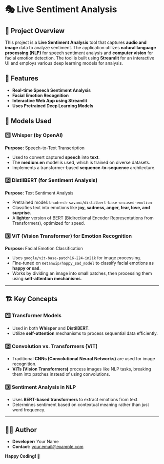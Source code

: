 # 🎭 Live Sentiment Analysis

## 📌 Project Overview
This project is a **Live Sentiment Analysis** tool that captures **audio and image** data to analyze sentiment. The application utilizes **natural language processing (NLP)** for speech sentiment analysis and **computer vision** for facial emotion detection. The tool is built using **Streamlit** for an interactive UI and employs various deep learning models for analysis.

## 🚀 Features
- **Real-time Speech Sentiment Analysis**
- **Facial Emotion Recognition**
- **Interactive Web App using Streamlit**
- **Uses Pretrained Deep Learning Models**

## 🧠 Models Used
### **1️⃣ Whisper (by OpenAI)**
**Purpose:** Speech-to-Text Transcription
- Used to convert captured **speech** into **text**.
- The **medium.en** model is used, which is trained on diverse datasets.
- Implements a transformer-based **sequence-to-sequence** architecture.

### **2️⃣ DistilBERT (for Sentiment Analysis)**
**Purpose:** Text Sentiment Analysis
- Pretrained model: `bhadresh-savani/distilbert-base-uncased-emotion`
- Classifies text into emotions like **joy, sadness, anger, fear, love, and surprise**.
- A **lighter** version of BERT (Bidirectional Encoder Representations from Transformers), optimized for speed.

### **3️⃣ ViT (Vision Transformer) for Emotion Recognition**
**Purpose:** Facial Emotion Classification
- Uses `google/vit-base-patch16-224-in21k` for image processing.
- Fine-tuned on `Ketanwip/happy_sad_model` to classify facial emotions as **happy or sad**.
- Works by dividing an image into small patches, then processing them using **self-attention mechanisms**.

---

## 🏗️ Key Concepts
### **1️⃣ Transformer Models**
- Used in both **Whisper** and **DistilBERT**.
- Utilize **self-attention** mechanisms to process sequential data efficiently.

### **2️⃣ Convolution vs. Transformers (ViT)**
- Traditional **CNNs (Convolutional Neural Networks)** are used for image recognition.
- **ViTs (Vision Transformers)** process images like NLP tasks, breaking them into patches instead of using convolutions.

### **3️⃣ Sentiment Analysis in NLP**
- Uses **BERT-based transformers** to extract emotions from text.
- Determines sentiment based on contextual meaning rather than just word frequency.

---

## 👨‍💻 Author
- **Developer:** Your Name
- **Contact:** your.email@example.com

**Happy Coding! 🚀**

